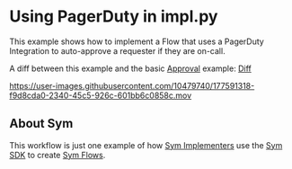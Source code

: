 # Using PagerDuty in impl.py 

This example shows how to implement a Flow that uses a PagerDuty Integration to auto-approve a requester if they are on-call.

A diff between this example and the basic [Approval](../approvals) example: [Diff](https://github.com/symopsio/quickstarts/compare/2ef17014d7cc27f8fa4abcc2e662ff9d11b611df...81cdfe728218ce47fa307cf8d524f2c466555db2)

https://user-images.githubusercontent.com/10479740/177591318-f9d8cda0-2340-45c5-926c-601bb6c0858c.mov

## About Sym

This workflow is just one example of how [Sym Implementers](https://docs.symops.com/docs/sym-for-implementers) use the [Sym SDK](https://docs.symops.com/docs) to create [Sym Flows](https://docs.symops.com/docs/flows).
